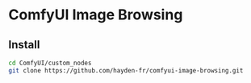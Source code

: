 # ComfyUI Image Browsing

## Install

```sh
cd ComfyUI/custom_nodes
git clone https://github.com/hayden-fr/comfyui-image-browsing.git
```
